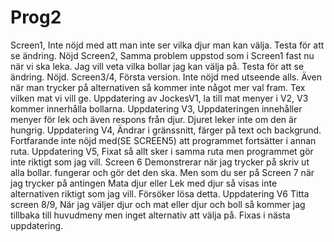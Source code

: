 # Prog2
Screen1, Inte nöjd med att man inte ser vilka djur man kan välja. Testa för att se ändring. Nöjd
Screen2, Samma problem uppstod som i Screen1 fast nu när vi ska leka. Jag vill veta vilka bollar jag kan välja på. Testa för att se ändring. Nöjd.
Screen3/4, Första version. Inte nöjd med utseende alls. Även när man trycker på alternativen så kommer inte något mer val fram. Tex vilken mat vi vill ge.
Uppdatering av JockesV1, la till mat menyer i V2, V3 kommer innerhålla bollarna.
Uppdatering V3, Uppdateringen innehåller menyer för lek och även respons från djur. Djuret leker inte om den är hungrig.
Uppdatering V4, Ändrar i gränssnitt, färger på text och backgrund. Fortfarande inte nöjd med(SE SCREEN5) att programmet fortsätter i annan ruta.
Uppdatering V5, Fixat så allt sker i samma ruta men programmet gör inte riktigt som jag vill. Screen 6 Demonstrerar när jag trycker på skriv ut alla bollar. fungerar och gör det den ska. Men som du ser på Screen 7 när jag trycker på antingen Mata djur eller Lek med djur så visas inte alternativen riktigt som jag vill. Försöker lösa detta.
Uppdatering V6 Titta screen 8/9, När jag väljer djur och mat eller djur och boll så kommer jag tillbaka till huvudmeny men inget alternativ att välja på. Fixas i nästa uppdatering.